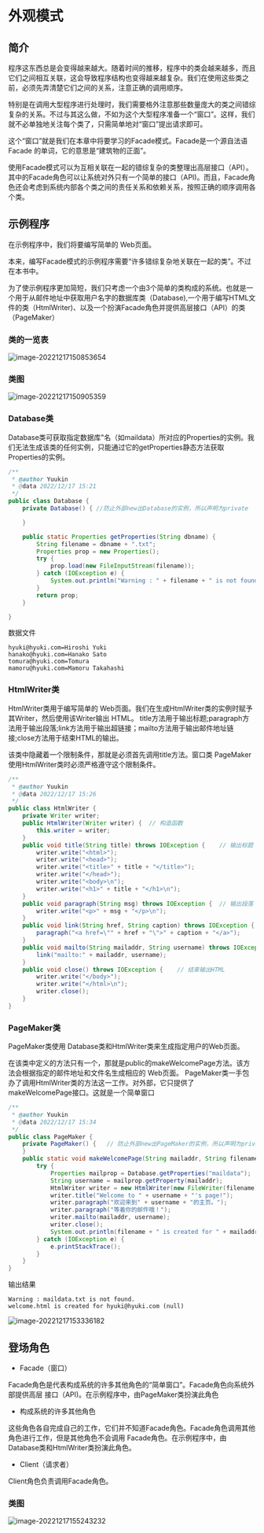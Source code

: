 # 外观模式

## 简介

程序这东西总是会变得越来越大。随着时间的推移，程序中的类会越来越多，而且它们之间相互关联，这会导致程序结构也变得越来越复杂。我们在使用这些类之前，必须先弄清楚它们之间的关系，注意正确的调用顺序。

特别是在调用大型程序进行处理时，我们需要格外注意那些数量庞大的类之间错综复杂的关系。不过与其这么做，不如为这个大型程序准备一个“窗口”。这样，我们就不必单独地关注每个类了，只需简单地对“窗口”提出请求即可。

这个“窗口”就是我们在本章中将要学习的Facade模式。Facade是一个源自法语Facade 的单词，它的意思是“建筑物的正面”。

使用Facade模式可以为互相关联在一起的错综复杂的类整理出高层接口（API）。其中的Facade角色可以让系统对外只有一个简单的接口（API)。而且，Facade角色还会考虑到系统内部各个类之间的责任关系和依赖关系，按照正确的顺序调用各个类。

## 示例程序

在示例程序中，我们将要编写简单的 Web页面。

本来，编写Facade模式的示例程序需要“许多错综复杂地关联在一起的类”。不过在本书中。

为了使示例程序更加简短，我们只考虑一个由3个简单的类构成的系统。也就是一个用于从邮件地址中获取用户名字的数据库类（Database),一个用于编写HTML文件的类（HtmlWriter)、以及一个扮演Facade角色并提供高层接口（API）的类（PageMaker）

### 类的一览表

![image-20221217150853654](C:\Users\Yuukin\AppData\Roaming\Typora\typora-user-images\image-20221217150853654.png)

### 类图

![image-20221217150905359](C:\Users\Yuukin\AppData\Roaming\Typora\typora-user-images\image-20221217150905359.png)

### Database类

Database类可获取指定数据库"名（如maildata）所对应的Properties的实例。我们无法生成该类的任何实例，只能通过它的getProperties静态方法获取Properties的实例。

```java
/**
 * @author Yuukin
 * @data 2022/12/17 15:21
 */
public class Database {
    private Database() { //防止外部new出Database的实例，所以声明为private

    }

    public static Properties getProperties(String dbname) {
        String filename = dbname + ".txt";
        Properties prop = new Properties();
        try {
            prop.load(new FileInputStream(filename));
        } catch (IOException e) {
            System.out.println("Warning : " + filename + " is not found.");
        }
        return prop;
    }

}
```

数据文件

```
hyuki@hyuki.com=Hiroshi Yuki
hanako@hyuki.com=Hanako Sato
tomura@hyuki.com=Tomura
mamoru@hyuki.com=Mamoru Takahashi
```

### HtmlWriter类

HtmlWriter类用于编写简单的 Web页面。我们在生成HtmlWriter类的实例时赋予其Writer，然后使用该Writer输出 HTML。
title方法用于输出标题;paragraph方法用于输出段落;link方法用于输出超链接；mailto方法用于输出邮件地址链接;close方法用于结束HTML的输出。

该类中隐藏着一个限制条件，那就是必须首先调用title方法。窗口类 PageMaker使用HtmlWriter类时必须严格遵守这个限制条件。

```java
/**
 * @author Yuukin
 * @data 2022/12/17 15:26
 */
public class HtmlWriter {
    private Writer writer;
    public HtmlWriter(Writer writer) {  // 构造函数
        this.writer = writer;
    }
    public void title(String title) throws IOException {    // 输出标题
        writer.write("<html>");
        writer.write("<head>");
        writer.write("<title>" + title + "</title>");
        writer.write("</head>");
        writer.write("<body>\n");
        writer.write("<h1>" + title + "</h1>\n");
    }
    public void paragraph(String msg) throws IOException {  // 输出段落
        writer.write("<p>" + msg + "</p>\n");
    }
    public void link(String href, String caption) throws IOException {  // 输出超链接
        paragraph("<a href=\"" + href + "\">" + caption + "</a>");
    }
    public void mailto(String mailaddr, String username) throws IOException {   //  输出邮件地址 
        link("mailto:" + mailaddr, username);
    }
    public void close() throws IOException {    // 结束输出HTML
        writer.write("</body>");
        writer.write("</html>\n");
        writer.close();
    }
}
```

### PageMaker类

PageMaker类使用 Database类和HtmlWriter类来生成指定用户的Web页面。

在该类中定义的方法只有一个，那就是public的makeWelcomePage方法。该方法会根据指定的邮件地址和文件名生成相应的 Web页面。
PageMaker类一手包办了调用HtmlWriter类的方法这一工作。对外部，它只提供了makeWelcomePage接口。这就是一个简单窗口

```java
/**
 * @author Yuukin
 * @data 2022/12/17 15:34
 */
public class PageMaker {
    private PageMaker() {   // 防止外部new出PageMaker的实例，所以声明为private方法
    }
    public static void makeWelcomePage(String mailaddr, String filename) {
        try {
            Properties mailprop = Database.getProperties("maildata");
            String username = mailprop.getProperty(mailaddr);
            HtmlWriter writer = new HtmlWriter(new FileWriter(filename));
            writer.title("Welcome to " + username + "'s page!");
            writer.paragraph("欢迎来到" + username + "的主页。");
            writer.paragraph("等着你的邮件哦！");
            writer.mailto(mailaddr, username);
            writer.close();
            System.out.println(filename + " is created for " + mailaddr + " (" + username + ")");
        } catch (IOException e) {
            e.printStackTrace();
        }
    }
}
```

输出结果

```
Warning : maildata.txt is not found.
welcome.html is created for hyuki@hyuki.com (null)
```

![image-20221217153336182](C:\Users\Yuukin\AppData\Roaming\Typora\typora-user-images\image-20221217153336182.png)

## 登场角色

- Facade（窗口）

Facade角色是代表构成系统的许多其他角色的“简单窗口”。Facade角色向系统外部提供高层
接口（API)。在示例程序中，由PageMaker类扮演此角色

- 构成系统的许多其他角色

这些角色各自完成自己的工作，它们并不知道Facade角色。Facade角色调用其他角色进行工作，但是其他角色不会调用 Facade角色。在示例程序中，由 Database类和HtmlWriter类扮演此角色。

- Client（请求者）

Client角色负责调用Facade角色。

### 类图

![image-20221217155243232](C:\Users\Yuukin\AppData\Roaming\Typora\typora-user-images\image-20221217155243232.png)

